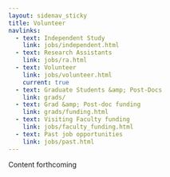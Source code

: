 ```yaml
---
layout: sidenav_sticky
title: Volunteer
navlinks:
  - text: Independent Study
    link: jobs/independent.html
  - text: Research Assistants
    link: jobs/ra.html
  - text: Volunteer
    link: jobs/volunteer.html
    current: true
  - text: Graduate Students &amp; Post-Docs
    link: grads/
  - text: Grad &amp; Post-doc funding
    link: grads/funding.html
  - text: Visiting Faculty funding
    link: jobs/faculty_funding.html
  - text: Past job opportunities
    link: jobs/past.html
---
```


Content forthcoming
